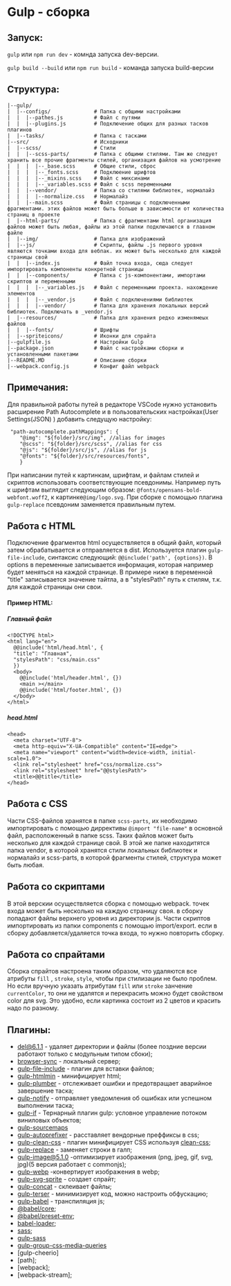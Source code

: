 # Gulp - сборка

## Запуск:

`gulp` или `npm run dev` - комнда запуска dev-версии.

`gulp build --build` или `npm run build` - команда запуска build-версии

## Структура:
```
|--gulp/
|  |--configs/              # Папка с общими настройками
|  |  |--pathes.js          # Файл с путями
|  |  |--plugins.js         # Подключение общих для разных тасков плагинов
|  |--tasks/                # Папка с тасками
|--src/                     # Исходники
|  |--scss/                 # Стили
|  |  |--scss-parts/        # Папка с общими стилями. Там же следует хранить все прочие фрагменты стилей, организация файлов на усмотрение
|  |  |  |--_base.scss      # Общие стили, сброс
|  |  |  |--_fonts.scss     # Подклюение шрифтов
|  |  |  |--_mixins.scss    # Файл с миксинами
|  |  |  |--_variables.scss # Файл с scss переменными
|  |  |--vendor/            # Папка со стилями библиотек, нормалайз
|  |  |  |--normalize.css   # Нормалайз
|  |  |--main.scss          # Файл страницы с подключенными фрагментами. этих файлов может быть больше в зависимости от количества страниц в проекте
|  |--html-parts/           # Папка с фрагментами html организация файлов может быть любая, файлы из этой папки подключаются в главном файле
|  |--img/                  # Папка для изображений
|  |--js/                   # Скрипты, файлы .js первого уровня являются точками входа для вебпак. их может быть несколько для каждой страницы свой
|  |  |--index.js           # Файл точка входа, сюда следует импортировать компоненты конкретной страницы
|  |  |--components/        # Папка с js-компонентами, импортами скриптов и переменными
|  |  |  |--_variables.js   # Файл с переменными проекта. нахождение элементов
|  |  |  |--_vendor.js      # Файл с подключениями библиотек
|  |  |  |--vendor/         # Папка для хранения локальных версий библиотек. Подключать в _vendor.js
|  |--resources/            # Папка для хранения редко изменямеых файлов
|  |  |--fonts/             # Шрифты
|  |--spriteicons/          # Иконки для спрайта
|--gulpfile.js              # Настройки Gulp
|--package.json             # Файл с настройками сборки и установленными пакетами
|--README.MD                # Описание сборки
|--webpack.config.js        # Конфиг файл webpack

```

## Примечания:
Для правильной работы путей в редакторе VSCode нужно установить расширение Path Autocomplete и в пользовательских настройках(User Settings(JSON) ) добавить следущую настройку:
```
 "path-autocomplete.pathMappings": {
    "@img": "${folder}/src/img", //alias for images
    "@scss": "${folder}/src/scss", //alias for css
    "@js": "${folder}/src/js", //alias for js
    "@fonts": "${folder}/src/resources/fonts",
    }
```
При написании путей к картинкам, шрифтам, и файлам стилей и скриптов использовать соответствующие псевдонимы. Например путь к шрифтам выглядит следующим образом: `@fonts/opensans-bold-webfont.woff2`, к картинке`@img/logo.svg`. При сборке с помощью плагина `gulp-replace` псевдоним заменяется правильным путем.

## Работа с HTML
Подключение фрагментов html осуществляется в общий файл, который затем обрабатывается и отправляется в dist. Используется плагин `gulp-file-include`, синтаксис следующий:
`@@include('path', {options})`. В options в переменные записывается информация, которая например будет меняться на каждой странице. В примере ниже в переменной "title" записывается значение тайтла, а в "stylesPath" путь к стилям, т.к. для каждой страницы они свои.

  #### Пример HTML:
  ##### Главный файл
  ```
  <!DOCTYPE html>
  <html lang="en">
    @@include('html/head.html', {
    "title": "Главная",
    "stylesPath": "css/main.css"
    })
    <body>
      @@include('html/header.html', {})
      <main ></main>
      @@include('html/footer.html', {})
    </body>
  </html>
  ```
  ##### head.html
  ```
  <head>
    <meta charset="UTF-8">
    <meta http-equiv="X-UA-Compatible" content="IE=edge">
    <meta name="viewport" content="width=device-width, initial-scale=1.0">
    <link rel="stylesheet" href="css/normalize.css">
    <link rel="stylesheet" href="@@stylesPath">
    <title>@@title</title>
  </head>
  ```

## Работа с CSS
Части CSS-файлов хранятся в папке `scss-parts`, их необходимо импортировать с помощью диррективы `@import "file-name"` в основной файл, расположенный в папке scss. Таких файлов может быть несколько для каждой странице свой. В этой же папке находитятся папка vendor, в которой хранятся стили локальных библиотек и нормалайз и scss-parts, в которой фрагменты стилей, структура может быть любая.

## Работа со скриптами
В этой верскии осуществляется сборка с помощью webpack. точек входа может быть несколько на каждую страницу своя. в сборку попадают файлы верхнего уровня из директории js. Части скриптов импортировать из папки components с помощью import/export. если в сборку добавляется/удаляется точка входа, то нужно повторить сборку.

## Работа со спрайтами
Сборка спрайтов настроена таким образом, что удаляются все атрибуты `fill` , `stroke`, `style`, чтобы при стилизации не было проблем. Но если вручную указать атрибутам `fill` или `stroke` занчение `currentColor`, то они не удалятся и перекрасить можно будет свойством color для svg. Это удобно, если картинка состоит из 2 цветов и красить надо по разному.

## Плагины:
- [del@6.1.1](https://github.com/sindresorhus/del#readme) - удаляет директории и файлы (более поздние версии работают только с модульным типом сбоки);
- [browser-sync](https://browsersync.io/docs/api) - локальный сервер;
- [gulp-file-include](https://www.npmjs.com/package/gulp-file-include) - плагин для вставки файлов;
- [gulp-htmlmin](https://www.npmjs.com/package/gulp-htmlmin) - минифицирует html;
- [gulp-plumber](https://www.npmjs.com/package/gulp-plumber) - отслеживает ошибки и предотвращает аварийное завершение таска;
- [gulp-notify](https://www.npmjs.com/package/gulp-notify) - отправляет уведомления об ошибках или успешном выполнении таска;
- [gulp-if](https://github.com/robrich/gulp-if) - Тернарный плагин gulp: условное управление потоком виниловых объектов;
- [gulp-sourcemaps](https://github.com/gulp-sourcemaps/gulp-sourcemaps)
- [gulp-autoprefixer](https://www.npmjs.com/package/gulp-autoprefixer) - расставляет вендорные преффиксы в css;
- [gulp-clean-css](https://github.com/scniro/gulp-clean-css) - плагин минифицирует CSS используя [clean-css](https://github.com/clean-css/clean-css);
- [gulp-replace](https://github.com/lazd/gulp-replace) - заменяет строки в галп;
- [gulp-image@5.1.0](https://github.com/1000ch/gulp-image) -оптимизирует изображения (png, jpeg, gif, svg, jpg)(5 версия работает с commonjs);
- [gulp-webp](https://github.com/sindresorhus/gulp-webp) -конвертирует изображения в webp;
- [gulp-svg-sprite](https://www.npmjs.com/package/gulp-svg-sprite) - создает спрайт;
- [gulp-concat](https://github.com/gulp-community/gulp-concat) - склеивает файлы;
- [gulp-terser](https://www.npmjs.com/package/gulp-terser) - минимизирует код, можно настроить обфускацию;
- [gulp-babel](https://www.npmjs.com/package/gulp-babel) - транспиляция js;
- [@babel/core](https://www.npmjs.com/package/@babel/core);
- [@babel/preset-env](https://www.npmjs.com/package/@babel/preset-env);
- [babel-loader](https://www.npmjs.com/package/babel-loader);
- [sass](https://www.npmjs.com/package/sass);
- [gulp-sass](https://www.npmjs.com/package/gulp-sass)
- [gulp-group-css-media-queries](https://www.npmjs.com/package/gulp-group-css-media-queries)
- [gulp-cheerio]
- [path];
- [webpack];
- [webpack-stream];
